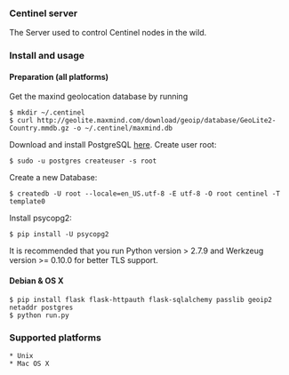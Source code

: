 ### Centinel server

The Server used to control Centinel nodes in the wild.

### Install and usage
#### Preparation (all platforms)
Get the maxind geolocation database by running 

    $ mkdir ~/.centinel
    $ curl http://geolite.maxmind.com/download/geoip/database/GeoLite2-Country.mmdb.gz -o ~/.centinel/maxmind.db

Download and install PostgreSQL [here](http://www.postgresql.org/download/).
Create user root:

    $ sudo -u postgres createuser -s root

Create a new Database: 

    $ createdb -U root --locale=en_US.utf-8 -E utf-8 -O root centinel -T template0

Install psycopg2:

    $ pip install -U psycopg2


It is recommended that you run Python version > 2.7.9 and Werkzeug version >= 0.10.0 for better TLS support.

#### Debian & OS X
    $ pip install flask flask-httpauth flask-sqlalchemy passlib geoip2 netaddr postgres
    $ python run.py

### Supported platforms
    * Unix
    * Mac OS X
